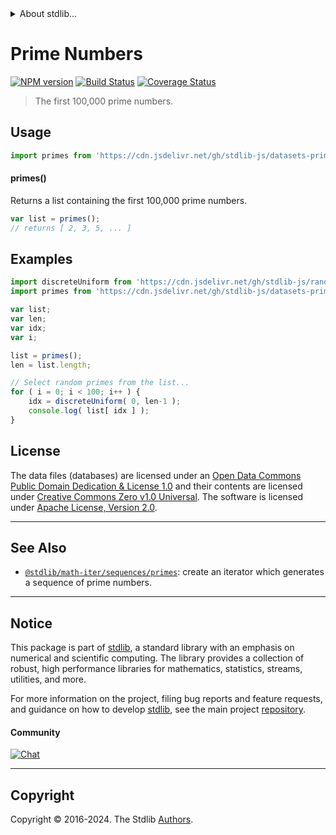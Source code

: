 <!--

@license Apache-2.0

Copyright (c) 2020 The Stdlib Authors.

Licensed under the Apache License, Version 2.0 (the "License");
you may not use this file except in compliance with the License.
You may obtain a copy of the License at

   http://www.apache.org/licenses/LICENSE-2.0

Unless required by applicable law or agreed to in writing, software
distributed under the License is distributed on an "AS IS" BASIS,
WITHOUT WARRANTIES OR CONDITIONS OF ANY KIND, either express or implied.
See the License for the specific language governing permissions and
limitations under the License.

-->


<details>
  <summary>
    About stdlib...
  </summary>
  <p>We believe in a future in which the web is a preferred environment for numerical computation. To help realize this future, we've built stdlib. stdlib is a standard library, with an emphasis on numerical and scientific computation, written in JavaScript (and C) for execution in browsers and in Node.js.</p>
  <p>The library is fully decomposable, being architected in such a way that you can swap out and mix and match APIs and functionality to cater to your exact preferences and use cases.</p>
  <p>When you use stdlib, you can be absolutely certain that you are using the most thorough, rigorous, well-written, studied, documented, tested, measured, and high-quality code out there.</p>
  <p>To join us in bringing numerical computing to the web, get started by checking us out on <a href="https://github.com/stdlib-js/stdlib">GitHub</a>, and please consider <a href="https://opencollective.com/stdlib">financially supporting stdlib</a>. We greatly appreciate your continued support!</p>
</details>

# Prime Numbers

[![NPM version][npm-image]][npm-url] [![Build Status][test-image]][test-url] [![Coverage Status][coverage-image]][coverage-url] <!-- [![dependencies][dependencies-image]][dependencies-url] -->

> The first 100,000 prime numbers.



<section class="usage">

## Usage

```javascript
import primes from 'https://cdn.jsdelivr.net/gh/stdlib-js/datasets-primes-100k@deno/mod.js';
```

#### primes()

Returns a list containing the first 100,000 prime numbers.

```javascript
var list = primes();
// returns [ 2, 3, 5, ... ]
```

</section>

<!-- /.usage -->

<section class="examples">

<!-- TODO: more creative example. -->

## Examples

<!-- eslint no-undef: "error" -->

```javascript
import discreteUniform from 'https://cdn.jsdelivr.net/gh/stdlib-js/random-base-discrete-uniform@deno/mod.js';
import primes from 'https://cdn.jsdelivr.net/gh/stdlib-js/datasets-primes-100k@deno/mod.js';

var list;
var len;
var idx;
var i;

list = primes();
len = list.length;

// Select random primes from the list...
for ( i = 0; i < 100; i++ ) {
    idx = discreteUniform( 0, len-1 );
    console.log( list[ idx ] );
}
```

</section>

<!-- /.examples -->



<!-- <license> -->

## License

The data files (databases) are licensed under an [Open Data Commons Public Domain Dedication & License 1.0][pddl-1.0] and their contents are licensed under [Creative Commons Zero v1.0 Universal][cc0]. The software is licensed under [Apache License, Version 2.0][apache-license].

<!-- </license> -->

<!-- Section for related `stdlib` packages. Do not manually edit this section, as it is automatically populated. -->

<section class="related">

* * *

## See Also

-   <span class="package-name">[`@stdlib/math-iter/sequences/primes`][@stdlib/math/iter/sequences/primes]</span><span class="delimiter">: </span><span class="description">create an iterator which generates a sequence of prime numbers.</span>

</section>

<!-- /.related -->

<!-- Section for all links. Make sure to keep an empty line after the `section` element and another before the `/section` close. -->


<section class="main-repo" >

* * *

## Notice

This package is part of [stdlib][stdlib], a standard library with an emphasis on numerical and scientific computing. The library provides a collection of robust, high performance libraries for mathematics, statistics, streams, utilities, and more.

For more information on the project, filing bug reports and feature requests, and guidance on how to develop [stdlib][stdlib], see the main project [repository][stdlib].

#### Community

[![Chat][chat-image]][chat-url]

---

## Copyright

Copyright &copy; 2016-2024. The Stdlib [Authors][stdlib-authors].

</section>

<!-- /.stdlib -->

<!-- Section for all links. Make sure to keep an empty line after the `section` element and another before the `/section` close. -->

<section class="links">

[npm-image]: http://img.shields.io/npm/v/@stdlib/datasets-primes-100k.svg
[npm-url]: https://npmjs.org/package/@stdlib/datasets-primes-100k

[test-image]: https://github.com/stdlib-js/datasets-primes-100k/actions/workflows/test.yml/badge.svg?branch=v0.2.2
[test-url]: https://github.com/stdlib-js/datasets-primes-100k/actions/workflows/test.yml?query=branch:v0.2.2

[coverage-image]: https://img.shields.io/codecov/c/github/stdlib-js/datasets-primes-100k/main.svg
[coverage-url]: https://codecov.io/github/stdlib-js/datasets-primes-100k?branch=main

<!--

[dependencies-image]: https://img.shields.io/david/stdlib-js/datasets-primes-100k.svg
[dependencies-url]: https://david-dm.org/stdlib-js/datasets-primes-100k/main

-->

[chat-image]: https://img.shields.io/gitter/room/stdlib-js/stdlib.svg
[chat-url]: https://app.gitter.im/#/room/#stdlib-js_stdlib:gitter.im

[stdlib]: https://github.com/stdlib-js/stdlib

[stdlib-authors]: https://github.com/stdlib-js/stdlib/graphs/contributors

[cli-section]: https://github.com/stdlib-js/datasets-primes-100k#cli
[cli-url]: https://github.com/stdlib-js/datasets-primes-100k/tree/cli
[@stdlib/datasets-primes-100k]: https://github.com/stdlib-js/datasets-primes-100k/tree/main

[umd]: https://github.com/umdjs/umd
[es-module]: https://developer.mozilla.org/en-US/docs/Web/JavaScript/Guide/Modules

[deno-url]: https://github.com/stdlib-js/datasets-primes-100k/tree/deno
[deno-readme]: https://github.com/stdlib-js/datasets-primes-100k/blob/deno/README.md
[umd-url]: https://github.com/stdlib-js/datasets-primes-100k/tree/umd
[umd-readme]: https://github.com/stdlib-js/datasets-primes-100k/blob/umd/README.md
[esm-url]: https://github.com/stdlib-js/datasets-primes-100k/tree/esm
[esm-readme]: https://github.com/stdlib-js/datasets-primes-100k/blob/esm/README.md
[branches-url]: https://github.com/stdlib-js/datasets-primes-100k/blob/main/branches.md

[pddl-1.0]: http://opendatacommons.org/licenses/pddl/1.0/

[cc0]: https://creativecommons.org/publicdomain/zero/1.0

[apache-license]: https://www.apache.org/licenses/LICENSE-2.0

<!-- <related-links> -->

[@stdlib/math/iter/sequences/primes]: https://github.com/stdlib-js/math-iter-sequences-primes/tree/deno

<!-- </related-links> -->

</section>

<!-- /.links -->
